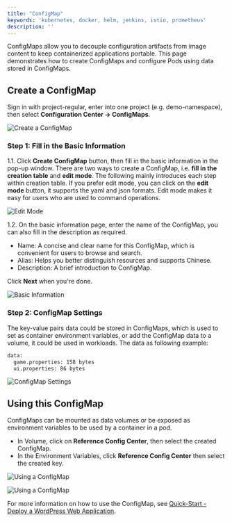 ```yaml
---
title: "ConfigMap"
keywords: 'kubernetes, docker, helm, jenkins, istio, prometheus'
description: ''
---
```


ConfigMaps allow you to decouple configuration artifacts from image content to keep containerized applications portable. This page demonstrates how to create ConfigMaps and configure Pods using data stored in ConfigMaps.

## Create a ConfigMap

Sign in with project-regular, enter into one project (e.g. demo-namespace), then select **Configuration Center → ConfigMaps**.

![Create a ConfigMap](https://pek3b.qingstor.com/kubesphere-docs/png/20190320093538.png)

### Step 1: Fill in the Basic Information

1.1. Click **Create ConfigMap** button, then fill in the basic information in the pop-up window. There are two ways to create a ConfigMap, i.e. **fill in the creation table** and **edit mode**. The following mainly introduces each step within creation table. If you prefer edit mode, you can click on the **edit mode** button, it supports the yaml and json formats. Edit mode makes it easy for users who are used to command operations.

![Edit Mode](https://pek3b.qingstor.com/kubesphere-docs/png/20190320093815.png)

1.2. On the basic information page, enter the name of the ConfigMap, you can also fill in the description as required.

- Name: A concise and clear name for this ConfigMap, which is convenient for users to browse and search.
- Alias: Helps you better distinguish resources and supports Chinese.
- Description: A brief introduction to ConfigMap.

Click **Next** when you're done.  

![Basic Information](https://pek3b.qingstor.com/kubesphere-docs/png/20190320093931.png)

### Step 2: ConfigMap Settings

The key-value pairs data could be stored in ConfigMaps, which is used to set as container environment variables, or add the ConfigMap data to a volume, it could be used in workloads. The data as following example:

```bash
data:
  game.properties: 158 bytes
  ui.properties: 86 bytes
```

![ConfigMap Settings](https://pek3b.qingstor.com/kubesphere-docs/png/20190320095616.png)

## Using this ConfigMap

ConfigMaps can be mounted as data volumes or be exposed as environment variables to be used by a container in a pod. 

- In Volume, click on **Reference Config Center**, then select the created ConfigMap.
- In the Environment Variables, click **Reference Config Center** then select the created key.

![Using a ConfigMap](https://pek3b.qingstor.com/kubesphere-docs/png/20190320100610.png)

![Using a ConfigMap](https://pek3b.qingstor.com/kubesphere-docs/png/20190319180017.png)

For more information on how to use the ConfigMap, see [Quick-Start - Deploy a WordPress Web Application](../../quick-start/wordpress-deployment).






